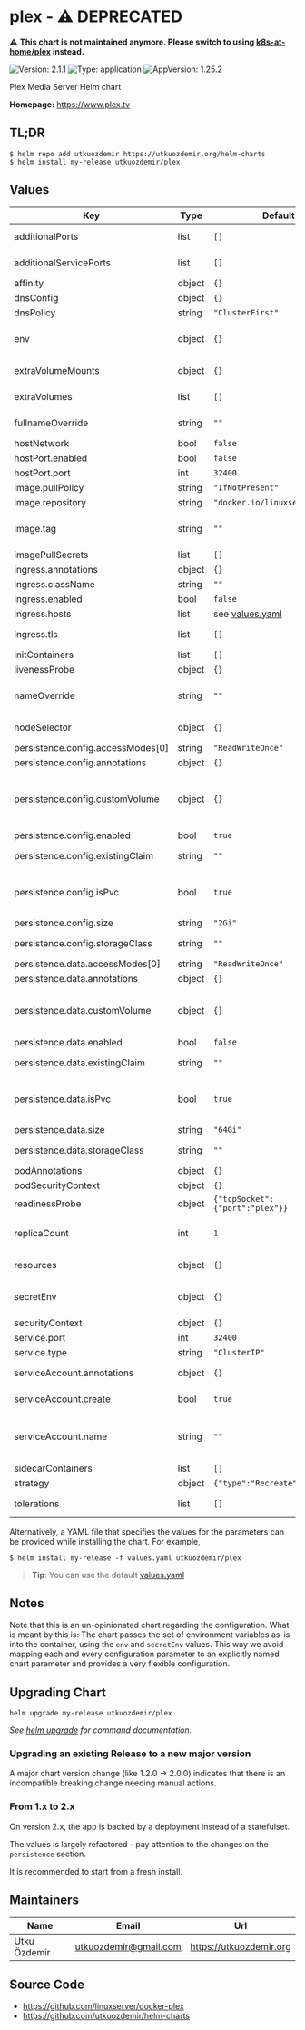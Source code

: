 # plex - ⚠️ DEPRECATED

⚠️ **This chart is not maintained anymore. Please switch to using [k8s-at-home/plex](https://github.com/k8s-at-home/charts/tree/master/charts/stable/plex) instead.**

![Version: 2.1.1](https://img.shields.io/badge/Version-2.1.1-informational?style=flat-square) ![Type: application](https://img.shields.io/badge/Type-application-informational?style=flat-square) ![AppVersion: 1.25.2](https://img.shields.io/badge/AppVersion-1.25.2-informational?style=flat-square)

Plex Media Server Helm chart

**Homepage:** <https://www.plex.tv>

## TL;DR

```console
$ helm repo add utkuozdemir https://utkuozdemir.org/helm-charts
$ helm install my-release utkuozdemir/plex
```

## Values

| Key | Type | Default | Description |
|-----|------|---------|-------------|
| additionalPorts | list | `[]` | Additional port definitions for the pod |
| additionalServicePorts | list | `[]` | Additional port definitions for the service |
| affinity | object | `{}` | Affinity for the pod assignment |
| dnsConfig | object | `{}` | DNS configuration for the pod |
| dnsPolicy | string | `"ClusterFirst"` | DNS policy for the pod |
| env | object | `{}` | Non-sensitive environment variables to be set in the pods. See the [application docs](https://docs.linuxserver.io/images/docker-plex) |
| extraVolumeMounts | object | `{}` | Arbitrary extra volume mounts for the pod |
| extraVolumes | list | `[]` | Arbitrary extra volume definitions for the pod |
| fullnameOverride | string | `""` | String to fully override fullname template with a string |
| hostNetwork | bool | `false` | Use host network |
| hostPort.enabled | bool | `false` | Use host port for the application |
| hostPort.port | int | `32400` | Host port to bind to |
| image.pullPolicy | string | `"IfNotPresent"` | Image pull policy |
| image.repository | string | `"docker.io/linuxserver/plex"` | Image repository |
| image.tag | string | `""` | Image tag (if not specified, defaults to the chart's appVersion) |
| imagePullSecrets | list | `[]` | Image pull secrets |
| ingress.annotations | object | `{}` | Annotations for the ingress |
| ingress.className | string | `""` | Ingress class name |
| ingress.enabled | bool | `false` | Expose the app using an ingress |
| ingress.hosts | list | see [values.yaml](values.yaml) | Ingress hosts configuration |
| ingress.tls | list | `[]` | The TLS configuration for the Ingress |
| initContainers | list | `[]` | Init containers |
| livenessProbe | object | `{}` | Pod liveness probe |
| nameOverride | string | `""` | String to partially override fullname template with a string (will prepend the release name) |
| nodeSelector | object | `{}` | The node selector for the deployment |
| persistence.config.accessModes[0] | string | `"ReadWriteOnce"` |  |
| persistence.config.annotations | object | `{}` | Config: Annotations for the claim |
| persistence.config.customVolume | object | `{}` | Config: Alternative data volume definition (e.g. nfs, hostPath). Used when `persistence.config.isPvc` is `false` |
| persistence.config.enabled | bool | `true` | Config: Enable persistence |
| persistence.config.existingClaim | string | `""` | Config: Name of the existing claim to be used for config |
| persistence.config.isPvc | bool | `true` | Config: Persistence type is pvc. When `false`, data volume definition is read from `persistence.config.customVolume` |
| persistence.config.size | string | `"2Gi"` | Config: Size for the claim |
| persistence.config.storageClass | string | `""` | Config: Storage class for the volume |
| persistence.data.accessModes[0] | string | `"ReadWriteOnce"` |  |
| persistence.data.annotations | object | `{}` | Data: Annotations for the claim |
| persistence.data.customVolume | object | `{}` | Data: Alternative data volume definition (e.g. nfs, hostPath). Used when `persistence.data.isPvc` is `false` |
| persistence.data.enabled | bool | `false` | Data: Enable persistence |
| persistence.data.existingClaim | string | `""` | Data: Name of the existing claim to be used |
| persistence.data.isPvc | bool | `true` | Data: Persistence type is pvc. When `false`, data volume definition is read from `persistence.data.customVolume` |
| persistence.data.size | string | `"64Gi"` | Data: Size for the claim |
| persistence.data.storageClass | string | `""` | Data: Storage class for the data volume |
| podAnnotations | object | `{}` | Annotations for the pods |
| podSecurityContext | object | `{}` | Security context for the pods |
| readinessProbe | object | `{"tcpSocket":{"port":"plex"}}` | Pod readiness probe |
| replicaCount | int | `1` | Number of replicas to run. Chart is not designed to scale horizontally, use at your own risk |
| resources | object | `{}` | The resource requests and limits of the container |
| secretEnv | object | `{}` | Sensitive environment variables to be set in the pods. See the [application docs](https://docs.linuxserver.io/images/docker-plex) |
| securityContext | object | `{}` | Security context for the container |
| service.port | int | `32400` | Port for the service to use |
| service.type | string | `"ClusterIP"` | Type of the service |
| serviceAccount.annotations | object | `{}` | Annotations to add to the service account |
| serviceAccount.create | bool | `true` | Specifies whether a service account should be created |
| serviceAccount.name | string | `""` | The name of the service account to use. If not set and create is true, a name is generated using the fullname template |
| sidecarContainers | list | `[]` | Sidecar containers |
| strategy | object | `{"type":"Recreate"}` | Deployment strategy |
| tolerations | list | `[]` | Tolerations for the pod assignment |

Alternatively, a YAML file that specifies the values for the parameters
can be provided while installing the chart. For example,

```console
$ helm install my-release -f values.yaml utkuozdemir/plex
```

> **Tip**: You can use the default [values.yaml](values.yaml)

## Notes

Note that this is an un-opinionated chart regarding the configuration. What is meant by this is:
The chart passes the set of environment variables as-is into the container, using the `env` and `secretEnv` values.
This way we avoid mapping each and every configuration parameter to an explicitly
named chart parameter and provides a very flexible configuration.

## Upgrading Chart

```console
helm upgrade my-release utkuozdemir/plex
```

_See [helm upgrade](https://helm.sh/docs/helm/helm_upgrade/) for command documentation._

### Upgrading an existing Release to a new major version

A major chart version change (like 1.2.0 -> 2.0.0) indicates that
there is an incompatible breaking change needing manual actions.

### From 1.x to 2.x

On version 2.x, the app is backed by a deployment instead of a statefulset.

The values is largely refactored - pay attention to the changes on the `persistence` section.

It is recommended to start from a fresh install.

## Maintainers

| Name | Email | Url |
| ---- | ------ | --- |
| Utku Özdemir | utkuozdemir@gmail.com | https://utkuozdemir.org |

## Source Code

* <https://github.com/linuxserver/docker-plex>
* <https://github.com/utkuozdemir/helm-charts>
